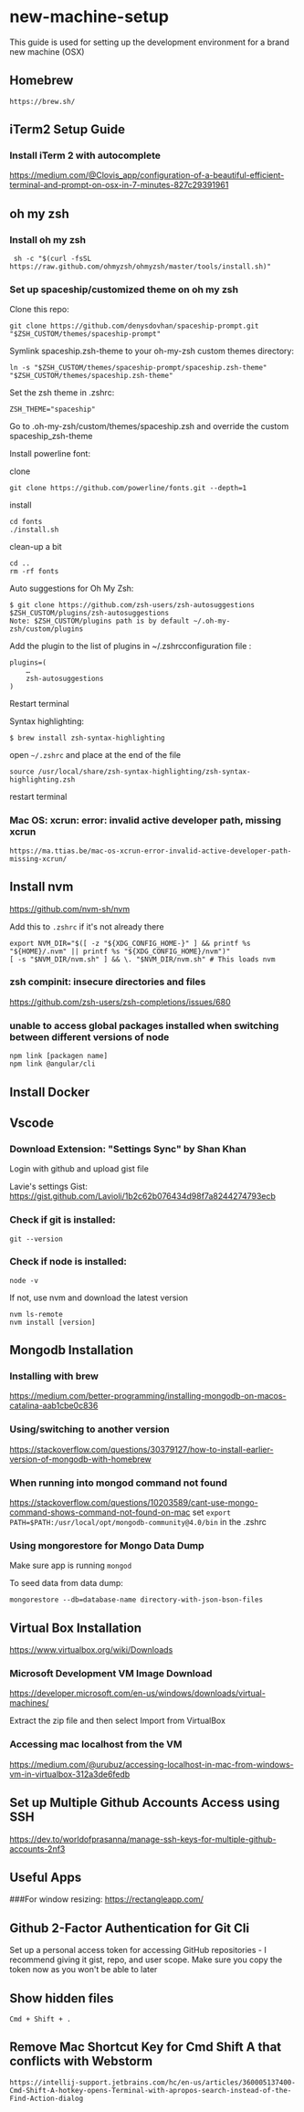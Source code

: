 # new-machine-setup
This guide is used for setting up the development environment for a brand new machine (OSX)

## Homebrew
```https://brew.sh/```

## iTerm2 Setup Guide
### Install iTerm 2 with autocomplete
https://medium.com/@Clovis_app/configuration-of-a-beautiful-efficient-terminal-and-prompt-on-osx-in-7-minutes-827c29391961


## oh my zsh

### Install oh my zsh
``` sh -c "$(curl -fsSL https://raw.github.com/ohmyzsh/ohmyzsh/master/tools/install.sh)"```
### Set up spaceship/customized theme on oh my zsh
Clone this repo:
```
git clone https://github.com/denysdovhan/spaceship-prompt.git "$ZSH_CUSTOM/themes/spaceship-prompt"
```

Symlink spaceship.zsh-theme to your oh-my-zsh custom themes directory:
```
ln -s "$ZSH_CUSTOM/themes/spaceship-prompt/spaceship.zsh-theme" "$ZSH_CUSTOM/themes/spaceship.zsh-theme"
```

Set the zsh theme in .zshrc:
```
ZSH_THEME="spaceship"
```

Go to .oh-my-zsh/custom/themes/spaceship.zsh and override the custom spaceship_zsh-theme

Install powerline font:

clone
```
git clone https://github.com/powerline/fonts.git --depth=1
```
install
```
cd fonts
./install.sh
```

clean-up a bit
```
cd ..
rm -rf fonts
```

Auto suggestions for Oh My Zsh:

```
$ git clone https://github.com/zsh-users/zsh-autosuggestions $ZSH_CUSTOM/plugins/zsh-autosuggestions
Note: $ZSH_CUSTOM/plugins path is by default ~/.oh-my-zsh/custom/plugins
```
Add the plugin to the list of plugins in ~/.zshrcconfiguration file :
```
plugins=(
    …
    zsh-autosuggestions
)
```
Restart terminal


Syntax highlighting:
```
$ brew install zsh-syntax-highlighting
```

open `~/.zshrc` and place at the end of the file

```
source /usr/local/share/zsh-syntax-highlighting/zsh-syntax-highlighting.zsh
```

restart terminal

### Mac OS: xcrun: error: invalid active developer path, missing xcrun
```https://ma.ttias.be/mac-os-xcrun-error-invalid-active-developer-path-missing-xcrun/```


## Install nvm
https://github.com/nvm-sh/nvm

Add this to `.zshrc` if it's not already there

```
export NVM_DIR="$([ -z "${XDG_CONFIG_HOME-}" ] && printf %s "${HOME}/.nvm" || printf %s "${XDG_CONFIG_HOME}/nvm")"
[ -s "$NVM_DIR/nvm.sh" ] && \. "$NVM_DIR/nvm.sh" # This loads nvm
```

### zsh compinit: insecure directories and files
https://github.com/zsh-users/zsh-completions/issues/680

### unable to access global packages installed when switching between different versions of node
```
npm link [packagen name]
npm link @angular/cli
```

## Install Docker

## Vscode

### Download Extension: "Settings Sync" by Shan Khan
Login with github and upload gist file

Lavie's settings Gist: https://gist.github.com/Lavioli/1b2c62b076434d98f7a8244274793ecb

### Check if git is installed:
```
git --version
```

### Check if node is installed:
```
node -v
```
If not, use nvm and download the latest version
```
nvm ls-remote
nvm install [version]
```

## Mongodb Installation

### Installing with brew
https://medium.com/better-programming/installing-mongodb-on-macos-catalina-aab1cbe0c836

### Using/switching to another version
https://stackoverflow.com/questions/30379127/how-to-install-earlier-version-of-mongodb-with-homebrew

### When running into mongod command not found
https://stackoverflow.com/questions/10203589/cant-use-mongo-command-shows-command-not-found-on-mac
set `export PATH=$PATH:/usr/local/opt/mongodb-community@4.0/bin` in the .zshrc

### Using mongorestore for Mongo Data Dump
Make sure app is running `mongod`

To seed data from data dump:
```
mongorestore --db=database-name directory-with-json-bson-files
```

## Virtual Box Installation
https://www.virtualbox.org/wiki/Downloads

### Microsoft Development VM Image Download
https://developer.microsoft.com/en-us/windows/downloads/virtual-machines/

Extract the zip file and then select Import from VirtualBox

### Accessing mac localhost from the VM
https://medium.com/@urubuz/accessing-localhost-in-mac-from-windows-vm-in-virtualbox-312a3de6fedb

## Set up Multiple Github Accounts Access using SSH
https://dev.to/worldofprasanna/manage-ssh-keys-for-multiple-github-accounts-2nf3

## Useful Apps

###For window resizing:
https://rectangleapp.com/

## Github 2-Factor Authentication for Git Cli
Set up a personal access token for accessing GitHub repositories - 
I recommend giving it gist, repo, and user scope. Make sure you copy the token now as you won't be able to later

## Show hidden files
```
Cmd + Shift + .
```

## Remove Mac Shortcut Key for Cmd Shift A that conflicts with Webstorm
```
https://intellij-support.jetbrains.com/hc/en-us/articles/360005137400-Cmd-Shift-A-hotkey-opens-Terminal-with-apropos-search-instead-of-the-Find-Action-dialog
```
